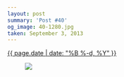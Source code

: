 ```yaml
---
layout: post
summary: 'Post #40'
og_image: 40-1280.jpg
taken: September 3, 2013
---
```


<div class="post">
 <time>
  <a href="/40">
   {{ page.date | date: "%B %-d, %Y" }}
  </a>
 </time>
 <a href="/40">
  <figure data-taken="9/3/2013">
   <img sizes="(min-width: 700px) 50vw, calc(100vw - 2rem)" src="{{ site.assets_url }}/40-640.jpg" srcset="{{ site.assets_url }}/40-1280.jpg 1280w, {{ site.assets_url }}/40-960.jpg 960w, {{ site.assets_url }}/40-640.jpg 640w, {{ site.assets_url }}/40-320.jpg 320w"/>
  </figure>
 </a>
</div>
